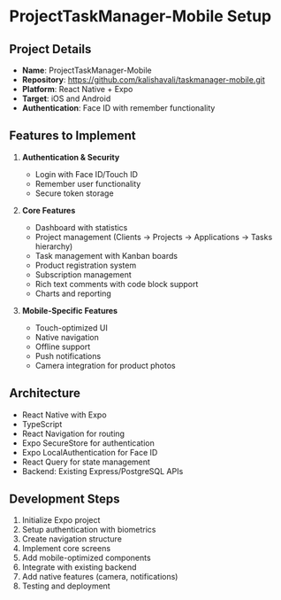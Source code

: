# ProjectTaskManager-Mobile Setup

## Project Details
- **Name**: ProjectTaskManager-Mobile
- **Repository**: https://github.com/kalishavali/taskmanager-mobile.git
- **Platform**: React Native + Expo
- **Target**: iOS and Android
- **Authentication**: Face ID with remember functionality

## Features to Implement
1. **Authentication & Security**
   - Login with Face ID/Touch ID
   - Remember user functionality
   - Secure token storage

2. **Core Features**
   - Dashboard with statistics
   - Project management (Clients → Projects → Applications → Tasks hierarchy)
   - Task management with Kanban boards
   - Product registration system
   - Subscription management
   - Rich text comments with code block support
   - Charts and reporting

3. **Mobile-Specific Features**
   - Touch-optimized UI
   - Native navigation
   - Offline support
   - Push notifications
   - Camera integration for product photos

## Architecture
- React Native with Expo
- TypeScript
- React Navigation for routing
- Expo SecureStore for authentication
- Expo LocalAuthentication for Face ID
- React Query for state management
- Backend: Existing Express/PostgreSQL APIs

## Development Steps
1. Initialize Expo project
2. Setup authentication with biometrics
3. Create navigation structure
4. Implement core screens
5. Add mobile-optimized components
6. Integrate with existing backend
7. Add native features (camera, notifications)
8. Testing and deployment
